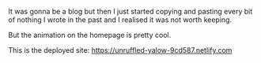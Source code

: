 It was gonna be a blog but then I just started copying and pasting every bit of nothing I wrote in the past and I realised it was not worth keeping.

But the animation on the homepage is pretty cool.

This is the deployed site: https://unruffled-yalow-9cd587.netlify.com
